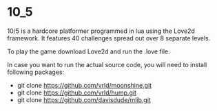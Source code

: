 # 10_5

10/5 is a hardcore platformer programmed in lua using the Love2d framework. 
It features 40 challenges spread out over 8 separate levels.

To play the game download Love2d and run the .love file.


In case you want to run the actual source code, you will need to install following packages:
- git clone https://github.com/vrld/moonshine.git
- git clone https://github.com/vrld/hump.git
- git clone https://github.com/davisdude/mlib.git
